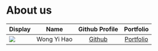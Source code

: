 # About us

Display | Name | Github Profile | Portfolio 
--------|:----:|:--------------:|:---------:
![](https://via.placeholder.com/100.png?text=Photo) | Wong Yi Hao | [Github](https://github.com/wongyihao0506) | [Portfolio](wongyihao0506)
